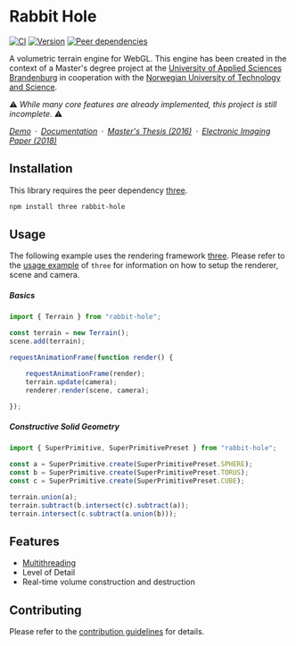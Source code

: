# Rabbit Hole

[![CI](https://badgen.net/github/checks/vanruesc/rabbit-hole/main)](https://github.com/vanruesc/rabbit-hole/actions)
[![Version](https://badgen.net/npm/v/rabbit-hole?color=green)](https://www.npmjs.com/package/rabbit-hole)
[![Peer dependencies](https://badgen.net/david/peer/vanruesc/rabbit-hole)](https://david-dm.org/vanruesc/rabbit-hole?type=peer)

A volumetric terrain engine for WebGL. This engine has been created in the context of a Master's degree project at
the [University of Applied Sciences Brandenburg](https://www.th-brandenburg.de) in cooperation with the
[Norwegian University of Technology and Science](https://www.ntnu.no).

:warning: _While many core features are already implemented, this project is still incomplete._ :warning:

*[Demo](https://vanruesc.github.io/rabbit-hole/public/demo)&ensp;&middot;&ensp;[Documentation](https://vanruesc.github.io/rabbit-hole/public/docs)&ensp;&middot;&ensp;[Master's Thesis (2016)](https://raw.githubusercontent.com/vanruesc/rabbit-hole/main/thesis-volumetric-terrain-rendering-with-webgl.pdf)&ensp;&middot;&ensp;[Electronic Imaging Paper (2018)](https://www.ingentaconnect.com/contentone/ist/ei/2018/00002018/00000006/art00007)*


## Installation

This library requires the peer dependency [three](https://github.com/vanruesc/iterator-result).

```sh
npm install three rabbit-hole
``` 


## Usage

The following example uses the rendering framework [three](https://github.com/mrdoob/three.js/).
Please refer to the [usage example](https://github.com/mrdoob/three.js/blob/master/README.md) of `three` for information
on how to setup the renderer, scene and camera.

##### Basics

```js
import { Terrain } from "rabbit-hole";

const terrain = new Terrain();
scene.add(terrain);

requestAnimationFrame(function render() {

	requestAnimationFrame(render);
	terrain.update(camera);
	renderer.render(scene, camera);

});
```

##### Constructive Solid Geometry

```js
import { SuperPrimitive, SuperPrimitivePreset } from "rabbit-hole";

const a = SuperPrimitive.create(SuperPrimitivePreset.SPHERE);
const b = SuperPrimitive.create(SuperPrimitivePreset.TORUS);
const c = SuperPrimitive.create(SuperPrimitivePreset.CUBE);

terrain.union(a);
terrain.subtract(b.intersect(c).subtract(a));
terrain.intersect(c.subtract(a.union(b)));
```


## Features

- [Multithreading](https://developer.mozilla.org/en-US/docs/Web/API/Web_Workers_API)
- Level of Detail
- Real-time volume construction and destruction


## Contributing

Please refer to the [contribution guidelines](https://github.com/vanruesc/rabbit-hole/blob/main/.github/CONTRIBUTING.md) for details.

